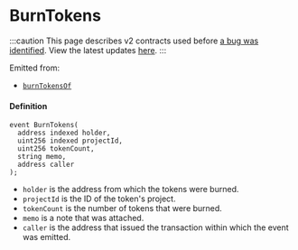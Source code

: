 # BurnTokens

:::caution
This page describes v2 contracts used before [a bug was identified](/2022-05-24/). View the latest updates [here](https://juicebox.money/#/v2-bug-updates/).
:::

Emitted from:

* [`burnTokensOf`](/protocol/api/contracts/or-controllers/jbcontroller/write/burntokensof.md)

#### Definition

```
event BurnTokens(
  address indexed holder,
  uint256 indexed projectId,
  uint256 tokenCount,
  string memo,
  address caller
);
```

* `holder` is the address from which the tokens were burned.
* `projectId` is the ID of the token's project.
* `tokenCount` is the number of tokens that were burned.
* `memo` is a note that was attached.
* `caller` is the address that issued the transaction within which the event was emitted.
